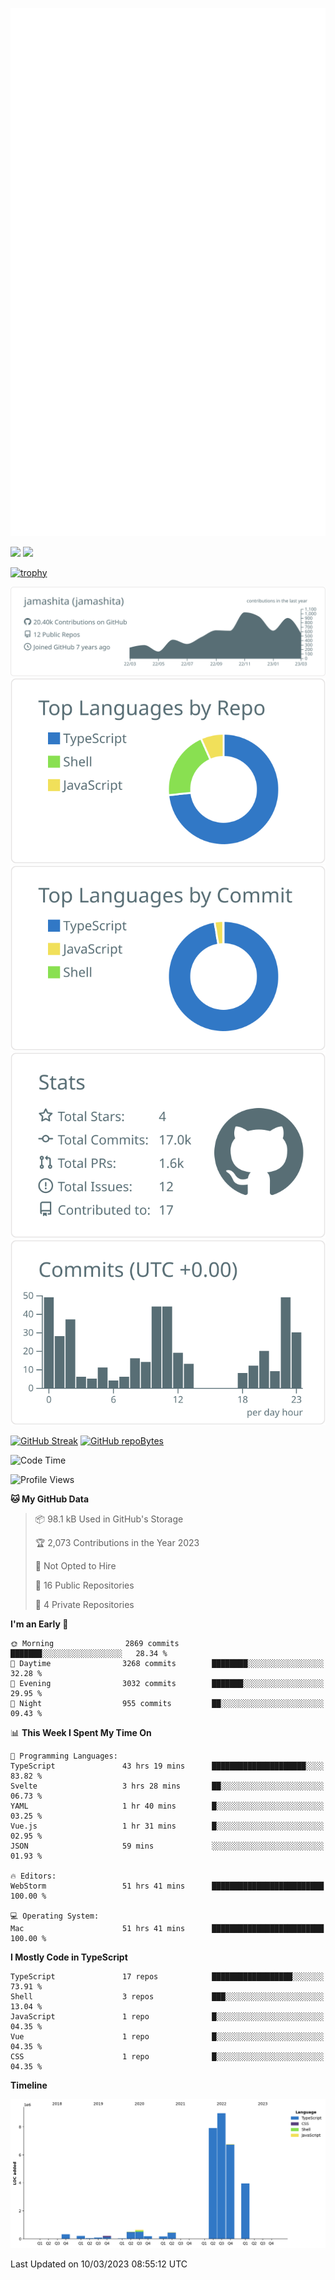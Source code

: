 [![](https://raw.githubusercontent.com/jamashita/jamashita/main/github-metrics.svg)](https://metrics.lecoq.io)

[![](https://github-readme-stats.vercel.app/api?username=jamashita&show_icons=ture&count_private=true)](https://github.com/anuraghazra/github-readme-stats)
[![](https://github-readme-stats.vercel.app/api/top-langs/?username=jamashita&layout=compact)](https://github.com/anuraghazra/github-readme-stats)

[![trophy](https://github-profile-trophy.vercel.app/?username=jamashita)](https://github.com/ryo-ma/github-profile-trophy)

[![](https://raw.githubusercontent.com/jamashita/jamashita/main/profile-summary-card-output/default/0-profile-details.svg)](https://github.com/vn7n24fzkq/github-profile-summary-cards)
[![](https://raw.githubusercontent.com/jamashita/jamashita/main/profile-summary-card-output/default/1-repos-per-language.svg)](https://github.com/vn7n24fzkq/github-profile-summary-cards) [![](https://raw.githubusercontent.com/jamashita/jamashita/main/profile-summary-card-output/default/2-most-commit-language.svg)](https://github.com/vn7n24fzkq/github-profile-summary-cards)
[![](https://raw.githubusercontent.com/jamashita/jamashita/main/profile-summary-card-output/default/3-stats.svg)](https://github.com/vn7n24fzkq/github-profile-summary-cards) [![](https://raw.githubusercontent.com/jamashita/jamashita/main/profile-summary-card-output/default/4-productive-time.svg)](https://github.com/vn7n24fzkq/github-profile-summary-cards)

[![GitHub Streak](http://github-readme-streak-stats.herokuapp.com?user=jamashita)](https://git.io/streak-stats)
[![GitHub repoBytes](https://github-repo-bytecounter.vercel.app/api?username=jamashita)](https://github.com/yamaccu/Github-Repo-ByteCounter)

<!--START_SECTION:waka-->
![Code Time](http://img.shields.io/badge/Code%20Time-324%20hrs%2018%20mins-blue)

![Profile Views](http://img.shields.io/badge/Profile%20Views-10-blue)

**🐱 My GitHub Data** 

> 📦 98.1 kB Used in GitHub's Storage 
 > 
> 🏆 2,073 Contributions in the Year 2023
 > 
> 🚫 Not Opted to Hire
 > 
> 📜 16 Public Repositories 
 > 
> 🔑 4 Private Repositories 
 > 
**I'm an Early 🐤** 

```text
🌞 Morning                2869 commits        ███████░░░░░░░░░░░░░░░░░░   28.34 % 
🌆 Daytime                3268 commits        ████████░░░░░░░░░░░░░░░░░   32.28 % 
🌃 Evening                3032 commits        ███████░░░░░░░░░░░░░░░░░░   29.95 % 
🌙 Night                  955 commits         ██░░░░░░░░░░░░░░░░░░░░░░░   09.43 % 
```


📊 **This Week I Spent My Time On** 

```text
💬 Programming Languages: 
TypeScript               43 hrs 19 mins      █████████████████████░░░░   83.82 % 
Svelte                   3 hrs 28 mins       ██░░░░░░░░░░░░░░░░░░░░░░░   06.73 % 
YAML                     1 hr 40 mins        █░░░░░░░░░░░░░░░░░░░░░░░░   03.25 % 
Vue.js                   1 hr 31 mins        █░░░░░░░░░░░░░░░░░░░░░░░░   02.95 % 
JSON                     59 mins             ░░░░░░░░░░░░░░░░░░░░░░░░░   01.93 % 

🔥 Editors: 
WebStorm                 51 hrs 41 mins      █████████████████████████   100.00 % 

💻 Operating System: 
Mac                      51 hrs 41 mins      █████████████████████████   100.00 % 
```

**I Mostly Code in TypeScript** 

```text
TypeScript               17 repos            ██████████████████░░░░░░░   73.91 % 
Shell                    3 repos             ███░░░░░░░░░░░░░░░░░░░░░░   13.04 % 
JavaScript               1 repo              █░░░░░░░░░░░░░░░░░░░░░░░░   04.35 % 
Vue                      1 repo              █░░░░░░░░░░░░░░░░░░░░░░░░   04.35 % 
CSS                      1 repo              █░░░░░░░░░░░░░░░░░░░░░░░░   04.35 % 
```



**Timeline**

![Lines of Code chart](https://raw.githubusercontent.com/jamashita/jamashita/main/assets/bar_graph.png)


 Last Updated on 10/03/2023 08:55:12 UTC
<!--END_SECTION:waka-->

